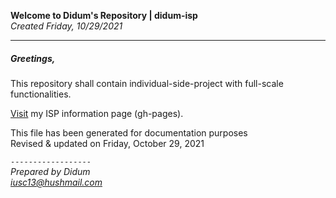 **Welcome to Didum's Repository | didum-isp**<br/>
*Created Friday, 10/29/2021*

---

##### Greetings,

This repository shall contain individual-side-project with full-scale functionalities.

[Visit](https://isdidum.github.io/didum-api/) my ISP information page (gh-pages).

This file has been generated for documentation purposes<br/>
Revised & updated on Friday, October 29, 2021

`------------------`<br/>
*Prepared by Didum* <br/>
*iusc13@hushmail.com*
